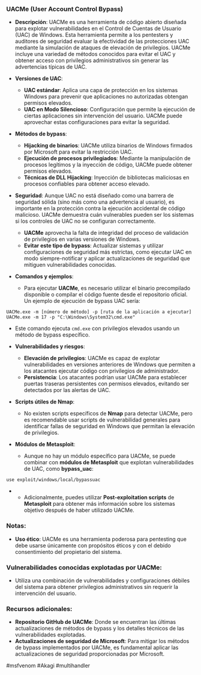 ### **UACMe (User Account Control Bypass)**

- **Descripción**: UACMe es una herramienta de código abierto diseñada para explotar vulnerabilidades en el Control de Cuentas de Usuario (UAC) de Windows. Esta herramienta permite a los pentesters y auditores de seguridad evaluar la efectividad de las protecciones UAC mediante la simulación de ataques de elevación de privilegios. UACMe incluye una variedad de métodos conocidos para evitar el UAC y obtener acceso con privilegios administrativos sin generar las advertencias típicas de UAC.
    
- **Versiones de UAC**:
    
    - **UAC estándar**: Aplica una capa de protección en los sistemas Windows para prevenir que aplicaciones no autorizadas obtengan permisos elevados.
    - **UAC en Modo Silencioso**: Configuración que permite la ejecución de ciertas aplicaciones sin intervención del usuario. UACMe puede aprovechar estas configuraciones para evitar la seguridad.
- **Métodos de bypass**:
    
    - **Hijacking de binarios**: UACMe utiliza binarios de Windows firmados por Microsoft para evitar la restricción UAC.
    - **Ejecución de procesos privilegiados**: Mediante la manipulación de procesos legítimos y la inyección de código, UACMe puede obtener permisos elevados.
    - **Técnicas de DLL Hijacking**: Inyección de bibliotecas maliciosas en procesos confiables para obtener acceso elevado.
- **Seguridad**: Aunque UAC no está diseñado como una barrera de seguridad sólida (sino más como una advertencia al usuario), es importante en la protección contra la ejecución accidental de código malicioso. UACMe demuestra cuán vulnerables pueden ser los sistemas si los controles de UAC no se configuran correctamente.
    
    - **UACMe** aprovecha la falta de integridad del proceso de validación de privilegios en varias versiones de Windows.
    - **Evitar este tipo de bypass**: Actualizar sistemas y utilizar configuraciones de seguridad más estrictas, como ejecutar UAC en modo siempre-notificar y aplicar actualizaciones de seguridad que mitiguen vulnerabilidades conocidas.
- **Comandos y ejemplos**:
    
    - Para ejecutar **UACMe**, es necesario utilizar el binario precompilado disponible o compilar el código fuente desde el repositorio oficial. Un ejemplo de ejecución de bypass UAC sería:
```
UACMe.exe -m [número de método] -p [ruta de la aplicación a ejecutar]
UACMe.exe -m 17 -p "C:\Windows\System32\cmd.exe"
```
	
- Este comando ejecuta `cmd.exe` con privilegios elevados usando un método de bypass específico.
    
- **Vulnerabilidades y riesgos**:
    
    - **Elevación de privilegios**: UACMe es capaz de explotar vulnerabilidades en versiones anteriores de Windows que permiten a los atacantes ejecutar código con privilegios de administrador.
    - **Persistencia**: Los atacantes podrían usar UACMe para establecer puertas traseras persistentes con permisos elevados, evitando ser detectados por las alertas de UAC.
- **Scripts útiles de Nmap**:
    
    - No existen scripts específicos de **Nmap** para detectar UACMe, pero es recomendable usar scripts de vulnerabilidad generales para identificar fallas de seguridad en Windows que permitan la elevación de privilegios.
- **Módulos de Metasploit**:
    
    - Aunque no hay un módulo específico para UACMe, se puede combinar con **módulos de Metasploit** que explotan vulnerabilidades de UAC, como **bypass_uac**:
```
use exploit/windows/local/bypassuac
```

- - Adicionalmente, puedes utilizar **Post-exploitation scripts** de **Metasploit** para obtener más información sobre los sistemas objetivo después de haber utilizado UACMe.

### **Notas**:

- **Uso ético**: UACMe es una herramienta poderosa para pentesting que debe usarse únicamente con propósitos éticos y con el debido consentimiento del propietario del sistema.

### **Vulnerabilidades conocidas explotadas por UACMe**:

- Utiliza una combinación de vulnerabilidades y configuraciones débiles del sistema para obtener privilegios administrativos sin requerir la intervención del usuario.

### **Recursos adicionales**:

- **Repositorio GitHub de UACMe**: Donde se encuentran las últimas actualizaciones de métodos de bypass y los detalles técnicos de las vulnerabilidades explotadas.
- **Actualizaciones de seguridad de Microsoft**: Para mitigar los métodos de bypass implementados por UACMe, es fundamental aplicar las actualizaciones de seguridad proporcionadas por Microsoft.





#msfvenom
#Akagi
#multihandler